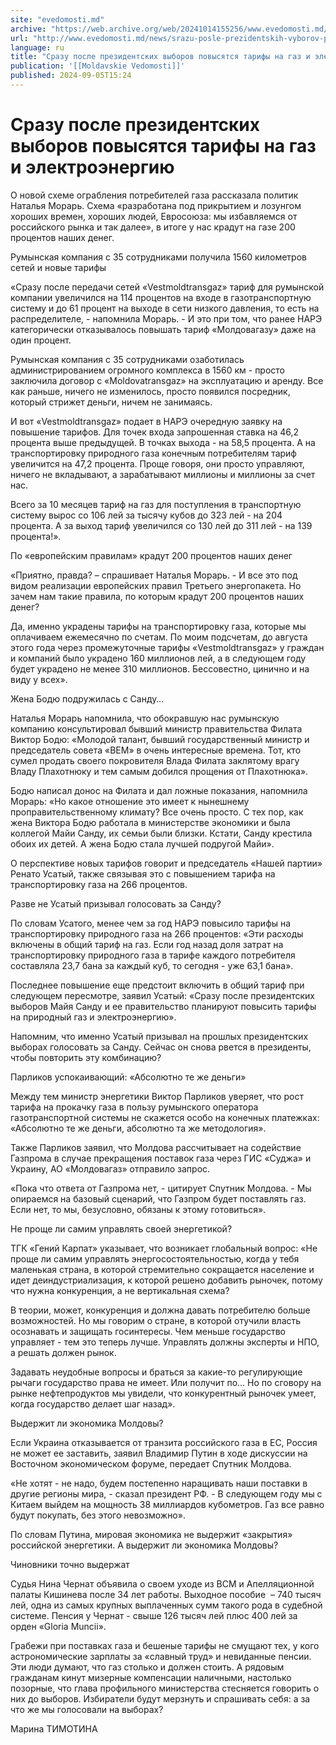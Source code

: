 ```yaml
---
site: "evedomosti.md"
archive: "https://web.archive.org/web/20241014155256/www.evedomosti.md/news/srazu-posle-prezidentskih-vyborov-povysyatsya-tarify-na-gaz?fbclid=IwY2xjawFHlypleHRuA2FlbQIxMQABHdMQfQLr6kWHMwZSwHcASISGr37ICa7ZgydF9W03cLvGW_JzQo3735GdvA_aem_c5ss5uPwUnIrtBvKepjd_w&sfnsn=mo"
url: "http://www.evedomosti.md/news/srazu-posle-prezidentskih-vyborov-povysyatsya-tarify-na-gaz"
language: ru
title: "Сразу после президентских выборов повысятся тарифы на газ и электроэнергию"
publication: '[[Moldavskie Vedomosti]]'
published: 2024-09-05T15:24
---
```


# Сразу после президентских выборов повысятся тарифы на газ и электроэнергию

О новой схеме ограбления потребителей газа рассказала политик Наталья Морарь. Схема «разработана под прикрытием и лозунгом хороших времен, хороших людей, Евросоюза: мы избавляемся от российского рынка и так далее», в итоге у нас крадут на газе 200 процентов наших денег.

Румынская компания с 35 сотрудниками получила 1560 километров сетей и новые тарифы

«Сразу после передачи сетей «Vestmoldtransgaz» тариф для румынской компании увеличился на 114 процентов на входе в газотранспортную систему и до 61 процент на выходе в сети низкого давления, то есть на распределителе, - напомнила Морарь. - И это при том, что ранее НАРЭ категорически отказывалось повышать тариф «Молдовагазу» даже на один процент.

Румынская компания с 35 сотрудниками озаботилась администрированием огромного комплекса в 1560 км - просто заключила договор с «Moldovatransgaz» на эксплуатацию и аренду. Все как раньше, ничего не изменилось, просто появился посредник, который стрижет деньги, ничем не занимаясь.

И вот «Vestmoldtransgaz» подает в НАРЭ очередную заявку на повышение тарифов. Для точек входа запрошенная ставка на 46,2 процента выше предыдущей. В точках выхода - на 58,5 процента. А на транспортировку природного газа конечным потребителям тариф увеличится на 47,2 процента. Проще говоря, они просто управляют, ничего не вкладывают, а зарабатывают миллионы и миллионы за счет нас.

Всего за 10 месяцев тариф на газ для поступления в транспортную систему вырос со 106 лей за тысячу кубов до 323 лей - на 204 процента. А за выход тариф увеличился со 130 лей до 311 лей - на 139 процента!».

По «европейским правилам» крадут 200 процентов наших денег

«Приятно, правда? – спрашивает Наталья Морарь. - И все это под видом реализации европейских правил Третьего энергопакета. Но зачем нам такие правила, по которым крадут 200 процентов наших денег?

Да, именно украдены тарифы на транспортировку газа, которые мы оплачиваем ежемесячно по счетам. По моим подсчетам, до августа этого года через промежуточные тарифы «Vestmoldtransgaz» у граждан и компаний было украдено 160 миллионов лей, а в следующем году будет украдено не менее 310 миллионов. Бессовестно, цинично и на виду у всех».

Жена Бодю подружилась с Санду…

Наталья Морарь напомнила, что обокравшую нас румынскую компанию консультировал бывший министр правительства Филата Виктор Бодю: «Молодой талант, бывший государственный министр и председатель совета «BЕМ» в очень интересные времена. Тот, кто сумел продать своего покровителя Влада Филата заклятому врагу Владу Плахотнюку и тем самым добился прощения от Плахотнюка».

Бодю написал донос на Филата и дал ложные показания, напомнила Морарь: «Но какое отношение это имеет к нынешнему проправительственному климату? Все очень просто. С тех пор, как жена Виктора Бодю работала в министерстве экономики и была коллегой Майи Санду, их семьи были близки. Кстати, Санду крестила обоих их детей. А жена Бодю стала лучшей подругой Майи».

О перспективе новых тарифов говорит и председатель «Нашей партии» Ренато Усатый, также связывая это с повышением тарифа на транспортировку газа на 266 процентов.

Разве не Усатый призывал голосовать за Санду?

По словам Усатого, менее чем за год НАРЭ повысило тарифы на транспортировку природного газа на 266 процентов: «Эти расходы включены в общий тариф на газ. Если год назад доля затрат на транспортировку природного газа в тарифе каждого потребителя составляла 23,7 бана за каждый куб, то сегодня - уже 63,1 бана».

Последнее повышение еще предстоит включить в общий тариф при следующем пересмотре, заявил Усатый: «Сразу после президентских выборов Майя Санду и ее правительство планируют повысить тарифы на природный газ и электроэнергию».

Напомним, что именно Усатый призывал на прошлых президентских выборах голосовать за Санду. Сейчас он снова рвется в президенты, чтобы повторить эту комбинацию?

Парликов успокаивающий: «Абсолютно те же деньги»

Между тем министр энергетики Виктор Парликов уверяет, что рост тарифа на прокачку газа в пользу румынского оператора газотранспортной системы не скажется особо на конечных платежках: «Абсолютно те же деньги, абсолютно та же методология».

Также Парликов заявил, что Молдова рассчитывает на содействие Газпрома в случае прекращения поставок газа через ГИС «Суджа» и Украину, АО «Молдовагаз» отправило запрос.

«Пока что ответа от Газпрома нет, - цитирует Спутник Молдова. - Мы опираемся на базовый сценарий, что Газпром будет поставлять газ. Если нет, то мы, безусловно, обязаны к этому готовиться».

Не проще ли самим управлять своей энергетикой?

ТГК «Гений Карпат» указывает, что возникает глобальный вопрос: «Не проще ли самим управлять энергосостоятельностью, когда у тебя маленькая страна, в которой стремительно сокращается население и идет деиндустриализация, к которой решено добавить рыночек, потому что нужна конкуренция, а не вертикальная схема?

В теории, может, конкуренция и должна давать потребителю больше возможностей. Но мы говорим о стране, в которой отучили власть осознавать и защищать госинтересы. Чем меньше государство управляет - тем это теперь лучше. Управлять должны эксперты и НПО, а решать должен рынок.

Задавать неудобные вопросы и браться за какие-то регулирующие рычаги государство права не имеет. Или получит по... Но по сговору на рынке нефтепродуктов мы увидели, что конкурентный рыночек умеет, когда государство делает шаг назад».

Выдержит ли экономика Молдовы?

Если Украина отказывается от транзита российского газа в ЕС, Россия не может ее заставить, заявил Владимир Путин в ходе дискуссии на Восточном экономическом форуме, передает Спутник Молдова.

«Не хотят - не надо, будем постепенно наращивать наши поставки в другие регионы мира, - сказал президент РФ. - В следующем году мы с Китаем выйдем на мощность 38 миллиардов кубометров. Газ все равно будут покупать, без этого невозможно».

По словам Путина, мировая экономика не выдержит «закрытия» российской энергетики. А выдержит ли экономика Молдовы?

Чиновники точно выдержат

Судья Нина Чернат объявила о своем уходе из ВСМ и Апелляционной палаты Кишинева после 34 лет работы. Выходное пособие  – 740 тысяч лей, одна из самых крупных выплаченных сумм такого рода в судебной системе. Пенсия у Чернат - свыше 126 тысяч лей плюс 400 лей за орден «Gloria Muncii».

Грабежи при поставках газа и бешеные тарифы не смущают тех, у кого астрономические зарплаты за «славный труд» и невиданные пенсии. Эти люди думают, что газ столько и должен стоить. А рядовым гражданам кинут мизерные компенсации наличными, настолько позорные, что глава профильного министерства стесняется говорить о них до выборов. Избиратели будут мерзнуть и спрашивать себя: а за что же мы голосовали на выборах?

Марина ТИМОТИНА